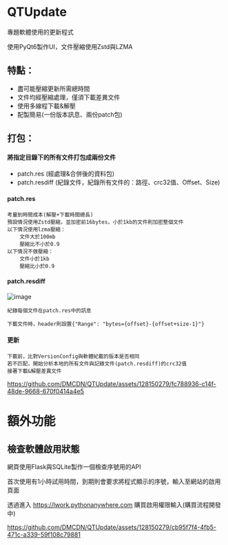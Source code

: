 # QTUpdate
專題軟體使用的更新程式

使用PyQt6製作UI，文件壓縮使用Zstd與LZMA

## 特點：
* 盡可能壓縮更新所需總時間
* 文件均經壓縮處理，僅須下載差異文件
* 使用多線程下載&解壓
* 配製簡易(一份版本訊息、兩份patch包)
        
 ## 打包：
#### 將指定目錄下的所有文件打包成兩份文件
* patch.res (經處理&合併後的資料包)
* patch.resdiff  (紀錄文件，紀錄所有文件的：路徑、crc32值、Offset、Size)

#### patch.res
    考量到時間成本(解壓+下載時間總長)
    預設情況使用Zstd壓縮，並加密前16bytes，小於1kb的文件則加密整個文件
    以下情況使用lzma壓縮：
        文件大於100mb
        壓縮比不小於0.9
    以下情況不做壓縮：
        文件小於1kb
        壓縮比小於0.9
#### patch.resdiff
![image](https://github.com/DMCDN/QTUpdate/assets/128150279/6f70f552-7dab-4378-a40b-56b8f7c5a42e)

    紀錄每個文件在patch.res中的訊息

    下載文件時，header則設置{"Range": "bytes={offset}-{offset+size-1}"}
#### 更新
    下載前，比對VersionConfig與軟體紀載的版本是否相同
    若不匹配，開始分析本地的所有文件與記錄文件(patch.resdiff)的crc32值
    接著下載&解壓差異文件
    


https://github.com/DMCDN/QTUpdate/assets/128150279/fc788936-c14f-48de-9668-670f0414a4e5



# 額外功能
## 檢查軟體啟用狀態

網頁使用Flask與SQLite製作一個檢查序號用的API

首次使用有1小時試用時間，到期則會要求將程式顯示的序號，輸入至網站的啟用頁面

透過進入 https://lwork.pythonanywhere.com 購買啟用權限輸入(購買流程開發中)

https://github.com/DMCDN/QTUpdate/assets/128150279/cb95f7f4-4fb5-471c-a339-59f108c79881

